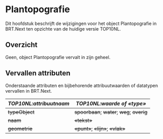 Plantopografie
==============

Dit hoofdstuk beschrijft de wijzigingen voor het object Plantopografie in
BRT.Next ten opzichte van de huidige versie TOP10NL.

Overzicht
---------

Geen, object Plantopografie vervalt in zijn geheel.


Vervallen attributen
--------------------

Onderstaande attributen en bijbehorende attribuutwaarden of datatypen vervallen
in BRT.Next.

| *TOP10NL:attribuutnaam* | *TOP10NL:waarde of «type»*                                    |
|-------------------------|---------------------------------------------------------------|
| ~~typeObject~~      | ~~spoorbaan~~; ~~water~~; ~~weg~~; ~~overig~~ |
| ~~naam~~            | ~~«tekst»~~                                               |
| ~~geometrie~~       | ~~«punt»~~; ~~«lijn»~~; ~~«vlak»~~                |






